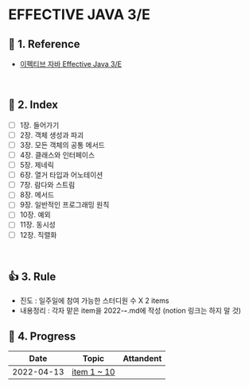 # EFFECTIVE JAVA 3/E

## :blue_book: 1. Reference
- [이펙티브 자바 Effective Java 3/E](http://www.yes24.com/Product/Goods/65551284)
<br/>

## :pushpin: 2. Index
- [ ] 1장. 들어가기
- [ ] 2장. 객체 생성과 파괴
- [ ] 3장. 모든 객체의 공통 메서드
- [ ] 4장. 클래스와 인터페이스
- [ ] 5장. 제네릭
- [ ] 6장. 열거 타입과 어노테이션
- [ ] 7장. 람다와 스트림
- [ ] 8장. 메서드
- [ ] 9장. 일반적인 프로그래밍 원칙
- [ ] 10장. 예외
- [ ] 11장. 동시성
- [ ] 12장. 직렬화
<br/>

## 👍 3. Rule
- 진도 : 일주일에 참여 가능한 스터디원 수 X 2 items
- 내용정리 : 각자 맡은 item을 2022-**-**.md에 작성 (notion 링크는 하지 말 것)


## :couple: 4. Progress
|Date|Topic|Attandent|
|------|---|---|
|2022-04-13|[item 1 ~ 10](https://github.com/dheldh77/groupstudy_samsung_mechatronics_RnD/blob/master/effective_java/2022-04-12/2022-04-12.md)||
